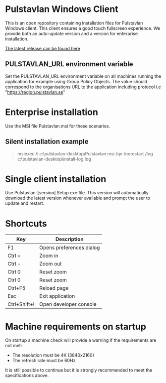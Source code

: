 # Pulstavlan Windows Client
This is an open repository containing installation files for Pulstavlan Windows client. This client ensures a good touch fullscreen experience.
We provide both an auto-update version and a version for enterprise installation.

[The latest release can be found here](https://github.com/stretchcare/pulstavlan-forge/releases/latest)

## PULSTAVLAN_URL environment variable
Set the PULSTAVLAN_URL environment variable on all machines running the application for example using Group Policy Objects.
The value should correspond to the organisations URL to the application including protocol i.e "https://region.pulstavlan.se"

# Enterprise installation

Use the MSI file Pulstavlan.msi for these scenarios.

## Silent installation example
> msiexec /i c:\pulstavlan-desktop\Pulstavlan.msi /qn /norestart /log c:\pulstavlan-desktop\install-log.log

# Single client installation
Use Pulstavlan-[version].Setup.exe file.
This version will automatically download the latest version whenever available and prompt the user to update and restart.

# Shortcuts

| Key          | Description              |
| ------------ | ------------------------ |
| F1           | Opens preferences dialog |
| Ctrl +       | Zoom in                  |
| Ctrl -       | Zoom out                 |
| Ctrl 0       | Reset zoom               |
| Ctrl 0       | Reset zoom               |
| Ctrl+F5      | Reload page              |
| Esc          | Exit application         |
| Ctrl+Shift+I | Open developer console   |

# Machine requirements on startup
On startup a machine check will provide a warning if the requirements are not met:
- The resolution must be 4K (3840x2160)
- The refresh rate must be 60Hz

It is still possible to continue but it is strongly recommended to meet the specifications above.

